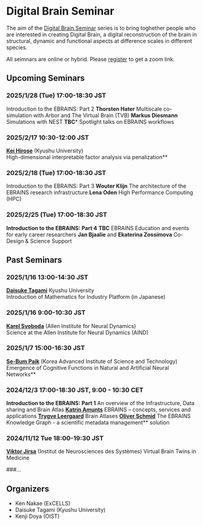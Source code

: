 # Digital Brain Seminar

The aim of the [Digital Brain Seminar](https://boatneck-weeder-7b7.notion.site/Digital-Brain-Seminar-90cc94badac64d32a281cba4245ed66d) series is to bring toghether people who are interested in creating Digital Brain, a digital reconstruction of the brain in structural, dynamic and functional aspects at difference scales in different species.

All seimnars are online or hybrid. Please [register](https://boatneck-weeder-7b7.notion.site/Digital-Brain-Seminar-90cc94badac64d32a281cba4245ed66d) to get a zoom link.

## Upcoming Seminars

### 2025/1/28 (Tue) 17:00-18:30 JST
Introduction to the EBRAINS: Part 2
**Thorsten Hater**
Multiscale co-simulation with Arbor and The Virtual Brain (TVB)
**Markus Diesmann**
Simulations with NEST
**TBC***
Spotlight talks on EBRAINS workflows

### 2025/2/17 10:30-12:00 JST
[**Kei Hirose**](https://keihirose.com/) (Kyushu University)  
High-dimensional interpretable factor analysis via penalization**

### 2025/2/18 (Tue) 17:00-18:30 JST
Introduction to the EBRAINS: Part 3
**Wouter Klijn**
The architecture of the EBRAINS research infrastructure
**Lena Oden**
High Performance Computing (HPC)

### 2025/2/25 (Tue) 17:00-18:30 JST
**Introduction to the EBRAINS: Part 4**
**TBC**
EBRAINS Education and events for early career researchers 
**Jan Bjaalie** and **Ekaterina Zossimova**
Co-Design & Science Support

## Past Seminars

### 2025/1/16 13:00-14:30 JST
[**Daisuke Tagami**](https://hyoka.ofc.kyushu-u.ac.jp/html/100023049_ja.html) Kyushu University  
Introduction of Mathematics for Industry Platform (in Japanese)

### 2025/1/16 9:00-10:30 JST
[**Karel Svoboda**](20250116_Svoboda.html) (Allen Institute for Neural Dynamics)  
Science at the Allen Institute for Neural Dynamics (AIND)

### 2025/1/7 15:00-16:30 JST

[**Se-Bum Paik**](https://cogi.kaist.ac.kr/) (Korea Advanced Institute of Science and Technology)  
Emergence of Cognitive Functions in Natural and Artificial Neural Networks**

### 2024/12/3 17:00-18:30 JST, 9:00 - 10:30 CET
**Introduction to the EBRAINS: Part 1**
An overview of the Infrastructure, Data sharing and Brain Atlas
[**Katrin Amunts**](https://www.fz-juelich.de/profile/amunts_k)
EBRAINS – concepts, services and applications
[**Trygve Leergaard**](https://www.med.uio.no/imb/english/people/aca/leergaar/)
Brain Atlases
[**Oliver Schmid**](https://www.cscs.ch/about/staff)
The EBRAINS Knowledge Graph - a scientific metadata management** solution 

### 2024/11/12 Tue 18:00-19:30 JST
[**Viktor Jirsa**](https://ins-amu.fr/jirsaviktor) (Institut de Neurosciences des Systèmes)
Virtual Brain Twins in Medicine

###...

## Organizers
* Ken Nakae (ExCELLS)
* Daisuke Tagami (Kyushu University)
* Kenji Doya (OIST)



